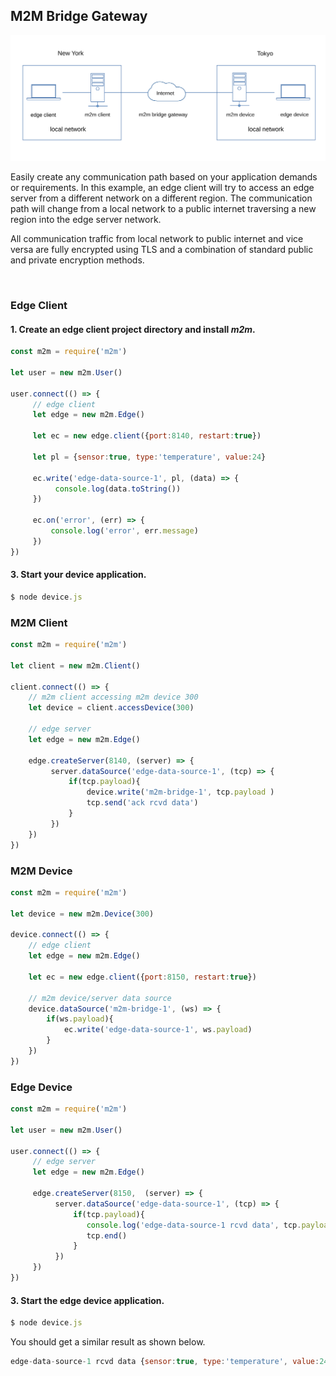 
## M2M Bridge Gateway
![](assets/m2m-gateway.svg)

Easily create any communication path based on your application demands or requirements. In this example, an edge client will try to access an edge server from a different network on a different region. The communication path will change from a local network to a public internet traversing a new region into the edge server network.

All communication traffic from local network to public internet and vice versa are fully encrypted using TLS and a combination of standard public and private encryption methods.  

<br>

### Edge Client

#### 1. Create an edge client project directory and install *m2m*.

```js
const m2m = require('m2m')

let user = new m2m.User()

user.connect(() => {
     // edge client
     let edge = new m2m.Edge()
     
     let ec = new edge.client({port:8140, restart:true})

     let pl = {sensor:true, type:'temperature', value:24}

     ec.write('edge-data-source-1', pl, (data) => {
          console.log(data.toString())
     })

     ec.on('error', (err) => {
         console.log('error', err.message)
     })
})
```
#### 3. Start your device application.

```js
$ node device.js
```

### M2M Client
```js
const m2m = require('m2m')  

let client = new m2m.Client()

client.connect(() => {
    // m2m client accessing m2m device 300
    let device = client.accessDevice(300)

    // edge server
    let edge = new m2m.Edge()
    
    edge.createServer(8140, (server) => {
         server.dataSource('edge-data-source-1', (tcp) => {
             if(tcp.payload){
                 device.write('m2m-bridge-1', tcp.payload )
                 tcp.send('ack rcvd data')
             }
         })
    }) 
})
```

### M2M Device
```js
const m2m = require('m2m')  

let device = new m2m.Device(300)

device.connect(() => {
    // edge client
    let edge = new m2m.Edge()
    
    let ec = new edge.client({port:8150, restart:true})

    // m2m device/server data source
    device.dataSource('m2m-bridge-1', (ws) => {
        if(ws.payload){
            ec.write('edge-data-source-1', ws.payload)
        }
    })
})
```

### Edge Device
```js
const m2m = require('m2m')

let user = new m2m.User()

user.connect(() => {
     // edge server
     let edge = new m2m.Edge()
     
     edge.createServer(8150,  (server) => {
          server.dataSource('edge-data-source-1', (tcp) => {
              if(tcp.payload){
                 console.log('edge-data-source-1 rcvd data', tcp.payload)
                 tcp.end() 
              }
          })
     })
})
```

#### 3. Start the edge device application.

```js
$ node device.js
```
You should get a similar result as shown below.
```js
edge-data-source-1 rcvd data {sensor:true, type:'temperature', value:24}


```


